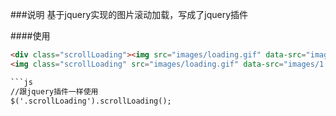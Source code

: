 ###说明
基于jquery实现的图片滚动加载，写成了jquery插件

####使用
```html
<div class="scrollLoading"><img src="images/loading.gif" data-src="images/1.jpg" /></div>
<img class="scrollLoading" src="images/loading.gif" data-src="images/1.jpg" />

```js
//跟jquery插件一样使用
$('.scrollLoading').scrollLoading();


